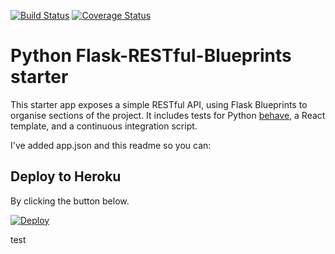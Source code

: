 [![Build Status](https://img.shields.io/travis/ryandaryl/flask-restful-blueprint.svg)](https://travis-ci.org/ryandaryl/flask-restful-blueprint)
[![Coverage Status](https://img.shields.io/coveralls/github/ryandaryl/flask-restful-blueprint.svg)](https://coveralls.io/github/ryandaryl/flask-restful-blueprint)

# Python Flask-RESTful-Blueprints starter
This starter app exposes a simple RESTful API, using Flask Blueprints to organise sections of the project. It includes tests for Python [behave](http://pythonhosted.org/behave/), a React template, and a continuous integration script.

I've added app.json and this readme so you can:

## Deploy to Heroku
By clicking the button below.

[![Deploy](https://www.herokucdn.com/deploy/button.svg)](https://heroku.com/deploy)

test
